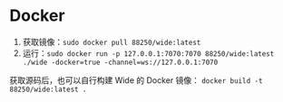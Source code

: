 # Docker

1. 获取镜像：`sudo docker pull 88250/wide:latest`
2. 运行：`sudo docker run -p 127.0.0.1:7070:7070 88250/wide:latest ./wide -docker=true -channel=ws://127.0.0.1:7070`

获取源码后，也可以自行构建 Wide 的 Docker 镜像：
`docker build -t 88250/wide:latest .`